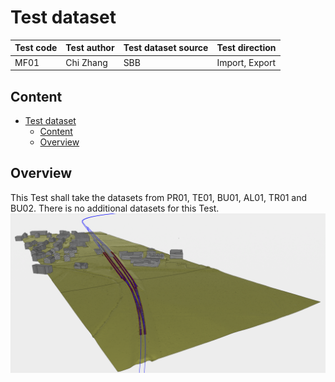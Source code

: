 # Test dataset

| Test code | Test author     | Test dataset source | Test direction |
|-----------|-----------------|---------------------|----------------|
| MF01     | Chi Zhang   | SBB                 | Import, Export         |

## Content
- [Test dataset](#test-dataset)
  - [Content](#content)
  - [Overview](#overview)
  

## Overview

This Test shall take the datasets from PR01, TE01, BU01, AL01, TR01 and BU02. There is no additional datasets for this Test.
<img src="./Visualization.PNG"/>
